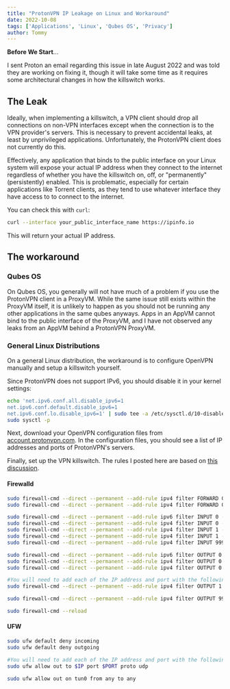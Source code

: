 ```yaml
---
title: "ProtonVPN IP Leakage on Linux and Workaround"
date: 2022-10-08
tags: ['Applications', 'Linux', 'Qubes OS', 'Privacy']
author: Tommy
---
```


**Before We Start**... 

I sent Proton an email regarding this issue in late August 2022 and was told they are working on fixing it, though it will take some time as it requires some architectural changes in how the killswitch works.

## The Leak

Ideally, when implementing a killswitch, a VPN client should drop all connections on non-VPN interfaces except when the connection is to the VPN provider's servers. This is necessary to prevent accidental leaks, at least by unprivileged applications. Unfortunately, the ProtonVPN client does not currently do this.

Effectively, any application that binds to the public interface on your Linux system will expose your actual IP address when they connect to the internet regardless of whether you have the killswitch on, off, or "permanently" (persistently) enabled. This is problematic, especially for certain applications like Torrent clients, as they tend to use whatever interface they have access to to connect to the internet.

You can check this with `curl`: 

```bash
curl --interface your_public_interface_name https://ipinfo.io
```

This will return your actual IP address.

## The workaround

### Qubes OS

On Qubes OS, you generally will not have much of a problem if you use the ProtonVPN client in a ProxyVM. While the same issue still exists within the ProxyVM itself, it is unlikely to happen as you should not be running any other applications in the same qubes anyways. Apps in an AppVM cannot bind to the public interface of the ProxyVM, and I have not observed any leaks from an AppVM behind a ProtonVPN ProxyVM.

### General Linux Distributions

On a general Linux distribution, the workaround is to configure OpenVPN manually and setup a killswitch yourself.

Since ProtonVPN does not support IPv6, you should disable it in your kernel settings:

```bash
echo 'net.ipv6.conf.all.disable_ipv6=1
net.ipv6.conf.default.disable_ipv6=1
net.ipv6.conf.lo.disable_ipv6=1' | sudo tee -a /etc/sysctl.d/10-disable-ipv6.conf
sudo sysctl -p
```

Next, download your OpenVPN configuration files from [account.protonvpn.com](https://account.protonvpn.com/). In the configuration files, you should see a list of IP addresses and ports of ProtonVPN's servers.

Finally, set up the VPN killswitch. The rules I posted here are based on [this discussion](https://airvpn.org/forums/topic/15061-firewalld-killswitch/).

#### Firewalld
```bash
sudo firewall-cmd --direct --permanent --add-rule ipv4 filter FORWARD 0 -o tun+ -j ACCEPT
sudo firewall-cmd --direct --permanent --add-rule ipv4 filter FORWARD 0 -i tun+ -j ACCEPT

sudo firewall-cmd --direct --permanent --add-rule ipv6 filter INPUT 0 -j DROP
sudo firewall-cmd --direct --permanent --add-rule ipv4 filter INPUT 0 -i lo -j ACCEPT
sudo firewall-cmd --direct --permanent --add-rule ipv4 filter INPUT 1 -i tun+ -p tcp -j ACCEPT
sudo firewall-cmd --direct --permanent --add-rule ipv4 filter INPUT 1 -i tun+ -p udp -j ACCEPT
sudo firewall-cmd --direct --permanent --add-rule ipv4 filter INPUT 999 -j DROP

sudo firewall-cmd --direct --permanent --add-rule ipv6 filter OUTPUT 0 -j DROP
sudo firewall-cmd --direct --permanent --add-rule ipv4 filter OUTPUT 0 -o lo -j ACCEPT
sudo firewall-cmd --direct --permanent --add-rule ipv4 filter OUTPUT 0 -o tun+ -j ACCEPT

#You will need to add each of the IP address and port with the following command:
sudo firewall-cmd --direct --permanent --add-rule ipv4 filter OUTPUT 1 -p udp -m udp --dport $PORT -d $IP -j ACCEPT

sudo firewall-cmd --direct --permanent --add-rule ipv4 filter OUTPUT 999 -j DROP

sudo firewall-cmd --reload
```

#### UFW
```bash
sudo ufw default deny incoming
sudo ufw default deny outgoing

#You will need to add each of the IP address and port with the following command:
sudo ufw allow out to $IP port $PORT proto udp

sudo ufw allow out on tun0 from any to any
```


